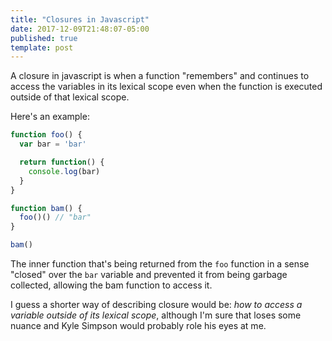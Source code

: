 ```yaml
---
title: "Closures in Javascript"
date: 2017-12-09T21:48:07-05:00
published: true
template: post
---
```


A closure in javascript is when a function "remembers" and continues to access the variables in its lexical scope even when the function is executed outside of that lexical scope.

Here's an example:

```javascript
function foo() {
  var bar = 'bar'

  return function() {
    console.log(bar)
  }
}

function bam() {
  foo()() // "bar"
}

bam()
```

The inner function that's being returned from the `foo` function in a sense "closed" over the `bar` variable and prevented it from being garbage collected, allowing the bam function to access it.

I guess a shorter way of describing closure would be: _how to access a variable outside of its lexical scope_, although I'm sure that loses some nuance and Kyle Simpson would probably role his eyes at me.
